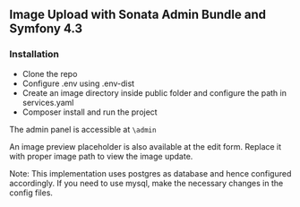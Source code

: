 ## Image Upload with Sonata Admin Bundle and Symfony 4.3

### Installation

* Clone the repo
* Configure .env using .env-dist 
* Create an image directory inside public folder and configure the path in services.yaml
* Composer install and run the project

The admin panel is accessible at `\admin` 

An image preview placeholder is also available at the edit form. Replace it with proper image path to view the image update.

Note: This implementation uses postgres as database and hence configured accordingly. If you need to use mysql, make the necessary changes in the config files.
